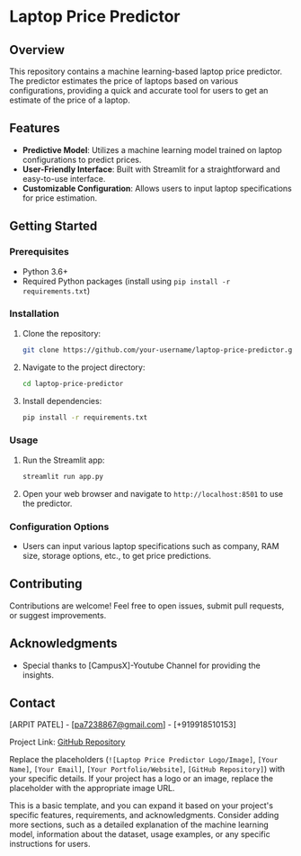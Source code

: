 
# Laptop Price Predictor

## Overview

This repository contains a machine learning-based laptop price predictor. The predictor estimates the price of laptops based on various configurations, providing a quick and accurate tool for users to get an estimate of the price of a laptop.

## Features

- **Predictive Model**: Utilizes a machine learning model trained on laptop configurations to predict prices.
- **User-Friendly Interface**: Built with Streamlit for a straightforward and easy-to-use interface.
- **Customizable Configuration**: Allows users to input laptop specifications for price estimation.

## Getting Started

### Prerequisites

- Python 3.6+
- Required Python packages (install using `pip install -r requirements.txt`)

### Installation

1. Clone the repository:

   ```bash
   git clone https://github.com/your-username/laptop-price-predictor.git
   ```

2. Navigate to the project directory:

   ```bash
   cd laptop-price-predictor
   ```

3. Install dependencies:

   ```bash
   pip install -r requirements.txt
   ```

### Usage

1. Run the Streamlit app:

   ```bash
   streamlit run app.py
   ```

2. Open your web browser and navigate to `http://localhost:8501` to use the predictor.

### Configuration Options

- Users can input various laptop specifications such as company, RAM size, storage options, etc., to get price predictions.

## Contributing

Contributions are welcome! Feel free to open issues, submit pull requests, or suggest improvements.

## Acknowledgments

- Special thanks to [CampusX]-Youtube Channel for providing the insights.

## Contact

[ARPIT PATEL] - [pa7238867@gmail.com] - [+919918510153]

Project Link: [GitHub Repository](https://github.com/your-username/laptop-price-predictor)


Replace the placeholders (`![Laptop Price Predictor Logo/Image]`, `[Your Name]`, `[Your Email]`, `[Your Portfolio/Website]`, `[GitHub Repository]`) with your specific details. If your project has a logo or an image, replace the placeholder with the appropriate image URL.

This is a basic template, and you can expand it based on your project's specific features, requirements, and acknowledgments. Consider adding more sections, such as a detailed explanation of the machine learning model, information about the dataset, usage examples, or any specific instructions for users.
